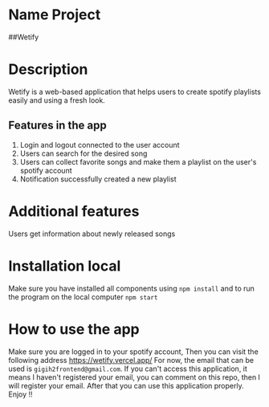 # Name Project 

##Wetify 

# Description
Wetify is a web-based application that helps users to create spotify playlists easily and using a fresh look.


## Features in the app
1. Login and logout connected to the user account
2. Users can search for the desired song
3. Users can collect favorite songs and make them a playlist on the user's spotify account
4. Notification successfully created a new playlist

# Additional features
Users get information about newly released songs

# Installation local 
Make sure you have installed all components using
`npm install`
and to run the program on the local computer
`npm start`

# How to use the app
Make sure you are logged in to your spotify account,
Then you can visit the following address
https://wetify.vercel.app/
For now, the email that can be used is `gigih2frontend@gmail.com`.
If you can't access this application, it means I haven't registered your email, you can comment on this repo, then I will register your email.
After that you can use this application properly. Enjoy !! 
